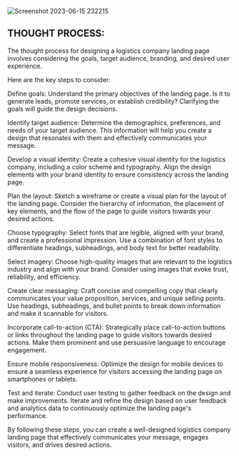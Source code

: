![Screenshot 2023-06-15 232215](https://github.com/khaymanii/Swiftcargo/assets/116851212/66069088-705c-484e-b14f-985b2cde99c3)

## THOUGHT PROCESS:


The thought process for designing a logistics company landing page involves considering the goals, target audience, branding, and desired user experience.

Here are the key steps to consider:

Define goals: Understand the primary objectives of the landing page. Is it to generate leads, promote services, or establish credibility? Clarifying the goals will guide the design decisions.

Identify target audience: Determine the demographics, preferences, and needs of your target audience. This information will help you create a design that resonates with them and effectively communicates your message.

Develop a visual identity: Create a cohesive visual identity for the logistics company, including a color scheme and typography. Align the design elements with your brand identity to ensure consistency across the landing page.

Plan the layout: Sketch a wireframe or create a visual plan for the layout of the landing page. Consider the hierarchy of information, the placement of key elements, and the flow of the page to guide visitors towards your desired actions.

Choose typography: Select fonts that are legible, aligned with your brand, and create a professional impression. Use a combination of font styles to differentiate headings, subheadings, and body text for better readability.

Select imagery: Choose high-quality images that are relevant to the logistics industry and align with your brand. Consider using images that evoke trust, reliability, and efficiency.

Create clear messaging: Craft concise and compelling copy that clearly communicates your value proposition, services, and unique selling points. Use headings, subheadings, and bullet points to break down information and make it scannable for visitors.

Incorporate call-to-action (CTA): Strategically place call-to-action buttons or links throughout the landing page to guide visitors towards desired actions. Make them prominent and use persuasive language to encourage engagement.

Ensure mobile responsiveness: Optimize the design for mobile devices to ensure a seamless experience for visitors accessing the landing page on smartphones or tablets.

Test and iterate: Conduct user testing to gather feedback on the design and make improvements. Iterate and refine the design based on user feedback and analytics data to continuously optimize the landing page's performance.

By following these steps, you can create a well-designed logistics company landing page that effectively communicates your message, engages visitors, and drives desired actions.
